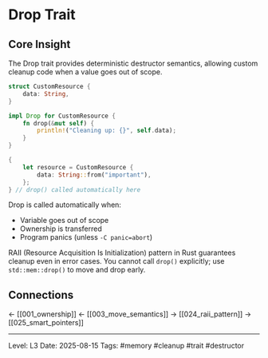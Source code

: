 # Drop Trait

## Core Insight
The Drop trait provides deterministic destructor semantics, allowing custom cleanup code when a value goes out of scope.

```rust
struct CustomResource {
    data: String,
}

impl Drop for CustomResource {
    fn drop(&mut self) {
        println!("Cleaning up: {}", self.data);
    }
}

{
    let resource = CustomResource {
        data: String::from("important"),
    };
} // drop() called automatically here
```

Drop is called automatically when:
- Variable goes out of scope
- Ownership is transferred
- Program panics (unless `-C panic=abort`)

RAII (Resource Acquisition Is Initialization) pattern in Rust guarantees cleanup even in error cases. You cannot call `drop()` explicitly; use `std::mem::drop()` to move and drop early.

## Connections
← [[001_ownership]]
← [[003_move_semantics]]
→ [[024_raii_pattern]]
→ [[025_smart_pointers]]

---
Level: L3
Date: 2025-08-15
Tags: #memory #cleanup #trait #destructor
